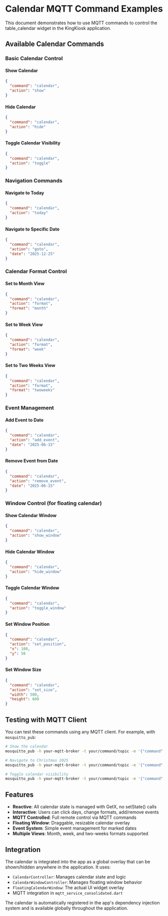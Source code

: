 # Calendar MQTT Command Examples

This document demonstrates how to use MQTT commands to control the table_calendar widget in the KingKiosk application.

## Available Calendar Commands

### Basic Calendar Control

#### Show Calendar
```json
{
  "command": "calendar",
  "action": "show"
}
```

#### Hide Calendar
```json
{
  "command": "calendar", 
  "action": "hide"
}
```

#### Toggle Calendar Visibility
```json
{
  "command": "calendar",
  "action": "toggle"
}
```

### Navigation Commands

#### Navigate to Today
```json
{
  "command": "calendar",
  "action": "today"
}
```

#### Navigate to Specific Date
```json
{
  "command": "calendar",
  "action": "goto",
  "date": "2025-12-25"
}
```

### Calendar Format Control

#### Set to Month View
```json
{
  "command": "calendar",
  "action": "format",
  "format": "month"
}
```

#### Set to Week View
```json
{
  "command": "calendar",
  "action": "format", 
  "format": "week"
}
```

#### Set to Two Weeks View
```json
{
  "command": "calendar",
  "action": "format",
  "format": "twoweeks"
}
```

### Event Management

#### Add Event to Date
```json
{
  "command": "calendar",
  "action": "add_event",
  "date": "2025-06-15"
}
```

#### Remove Event from Date
```json
{
  "command": "calendar",
  "action": "remove_event", 
  "date": "2025-06-15"
}
```

### Window Control (for floating calendar)

#### Show Calendar Window
```json
{
  "command": "calendar",
  "action": "show_window"
}
```

#### Hide Calendar Window
```json
{
  "command": "calendar",
  "action": "hide_window" 
}
```

#### Toggle Calendar Window
```json
{
  "command": "calendar",
  "action": "toggle_window"
}
```

#### Set Window Position
```json
{
  "command": "calendar",
  "action": "set_position",
  "x": 100,
  "y": 50
}
```

#### Set Window Size
```json
{
  "command": "calendar",
  "action": "set_size",
  "width": 500,
  "height": 600
}
```

## Testing with MQTT Client

You can test these commands using any MQTT client. For example, with `mosquitto_pub`:

```bash
# Show the calendar
mosquitto_pub -h your-mqtt-broker -t your/command/topic -m '{"command":"calendar","action":"show"}'

# Navigate to Christmas 2025
mosquitto_pub -h your-mqtt-broker -t your/command/topic -m '{"command":"calendar","action":"goto","date":"2025-12-25"}'

# Toggle calendar visibility
mosquitto_pub -h your-mqtt-broker -t your/command/topic -m '{"command":"calendar","action":"toggle"}'
```

## Features

- **Reactive**: All calendar state is managed with GetX, no setState() calls
- **Interactive**: Users can click days, change formats, add/remove events
- **MQTT Controlled**: Full remote control via MQTT commands
- **Floating Window**: Draggable, resizable calendar overlay
- **Event System**: Simple event management for marked dates
- **Multiple Views**: Month, week, and two-weeks formats supported

## Integration

The calendar is integrated into the app as a global overlay that can be shown/hidden anywhere in the application. It uses:

- `CalendarController`: Manages calendar state and logic
- `CalendarWindowController`: Manages floating window behavior  
- `FloatingCalendarWindow`: The actual UI widget overlay
- MQTT integration in `mqtt_service_consolidated.dart`

The calendar is automatically registered in the app's dependency injection system and is available globally throughout the application.
